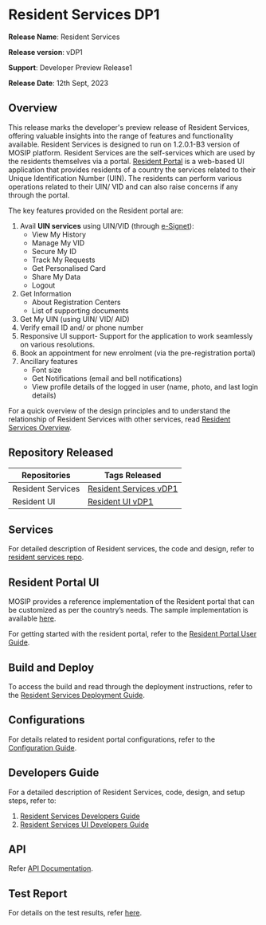 # Resident Services DP1

**Release Name**: Resident Services

**Release version**: vDP1

**Support**: Developer Preview Release1

**Release Date**: 12th Sept, 2023

## Overview

This release marks the developer's preview release of Resident Services, offering valuable insights into the range of features and functionality available. Resident Services is designed to run on 1.2.0.1-B3 version of MOSIP platform. Resident Services are the self-services which are used by the residents themselves via a portal. [Resident Portal](https://docs.mosip.io/1.2.0/modules/resident-services/resident-portal-user-guide) is a web-based UI application that provides residents of a country the services related to their Unique Identification Number (UIN). The residents can perform various operations related to their UIN/ VID and can also raise concerns if any through the portal.

The key features provided on the Resident portal are:

1. Avail **UIN services** using UIN/VID (through [e-Signet](https://docs.esignet.io)):
   * View My History
   * Manage My VID
   * Secure My ID
   * Track My Requests
   * Get Personalised Card
   * Share My Data
   * Logout
2. Get Information
   * About Registration Centers
   * List of supporting documents
3. Get My UIN (using UIN/ VID/ AID)
4. Verify email ID and/ or phone number
5. Responsive UI support- Support for the application to work seamlessly on various resolutions.
6. Book an appointment for new enrolment (via the pre-registration portal)
7. Ancillary features
   * Font size
   * Get Notifications (email and bell notifications)
   * View profile details of the logged in user (name, photo, and last login details)

For a quick overview of the design principles and to understand the relationship of Resident Services with other services, read [Resident Services Overview](../../id-lifecycle-management/identity-management/resident-services/).

## Repository Released

| **Repositories**  | **Tags Released**                                                                      |
| ----------------- | -------------------------------------------------------------------------------------- |
| Resident Services | [Resident Services vDP1](https://github.com/mosip/resident-services/releases/tag/vDP1) |
| Resident UI       | [Resident UI vDP1](https://github.com/mosip/resident-ui/releases/tag/vDP1)             |

## Services

For detailed description of Resident services, the code and design, refer to [resident services repo](https://github.com/mosip/resident-services/releases/tag/vDP1).

## Resident Portal UI

MOSIP provides a reference implementation of the Resident portal that can be customized as per the country’s needs. The sample implementation is available [here](https://github.com/mosip/resident-ui/releases/tag/vDP1).

For getting started with the resident portal, refer to the [Resident Portal User Guide](../../id-lifecycle-management/identity-management/resident-services/test/resident-portal-user-guide.md).

## Build and Deploy

To access the build and read through the deployment instructions, refer to the [Resident Services Deployment Guide](https://docs.mosip.io/1.2.0/modules/resident-services/resident-services-deployment-guide).

## Configurations

For details related to resident portal configurations, refer to the [Configuration Guide](https://docs.mosip.io/1.2.0/modules/resident-services/resident-portal-configuration-guide).

## Developers Guide

For a detailed description of Resident Services, code, design, and setup steps, refer to:

1. [Resident Services Developers Guide](../../id-lifecycle-management/identity-management/resident-services/develop/resident-services-developer-guide.md)
2. [Resident Services UI Developers Guide](../../id-lifecycle-management/identity-management/resident-services/develop/resident-services-ui-developer-guide.md)

## API

Refer [API Documentation](https://mosip.stoplight.io/docs/resident/9a5192571fc51-document).

## Test Report

For details on the test results, refer [here](https://github.com/mosip/test-management/tree/master/).
